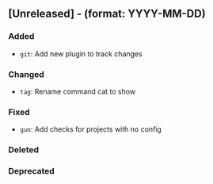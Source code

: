 ## [Unreleased] - (format: YYYY-MM-DD)

### Added

- `git`: Add new plugin to track changes

### Changed

- `tag`: Rename command cat to show

### Fixed

- `gun`: Add checks for projects with no config

### Deleted

### Deprecated
